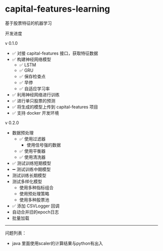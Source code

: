 # capital-features-learning
基于股票特征的机器学习

开发进度

v 0.1.0
* &#x2705; 对接 capital-features 接口，获取特征数据
* &#x2705; 构建神经网络模型
  * &#x2705; LSTM
  * &#x2705; GRU
  * &#x2705; 保存检查点
  * &#x2705; 早停
  * &#x2705; 自适应学习率
* &#x2705; 利用神经网络进行训练
* &#x2705; 进行单只股票的预测
* &#x2705; 将生成的模型上传到 capital-features 项目
* &#x2705; 支持 docker 开发环境

v 0.2.0

* 数据预处理
  * &#x2705; 使用过滤器
    * 使用信号强的数据
  * &#x2705; 使用平衡器
  * &#x2705; 使用清洗器
* &#x2705; 测试训练短期模型
* &#10134; 测试训练中期模型
* 测试训练长期模型
* 测试多样化模型
  * 使用多种指标组合
  * 使用预处理策略
  * 使用多种股票池
* &#x2705; 添加 CSVLogger 回调
* 自动合并旧的epoch日志
* 批量加载

---

问题列表：

* java 里面使用scaler的计算结果与python有出入




